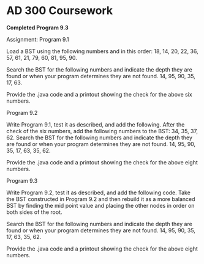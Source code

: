 # AD 300 Coursework
**Completed Program 9.3**

Assignment:
Program 9.1

Load a BST using the following numbers and in this order:  18, 14, 20, 22, 36, 57, 61, 21, 79, 60, 81, 95, 90.

Search the BST for the following numbers and indicate the depth they are found or when your program determines they are not found.  14, 95, 90, 35, 17, 63.

Provide the .java code and a printout showing the check for the above six numbers.

Program 9.2

Write Program 9.1, test it as described, and add the following.  After the check of the six numbers, add the following numbers to the BST:  34, 35, 37, 62.   Search the BST for the following numbers and indicate the depth they are found or when your program determines they are not found.   14, 95, 90, 35, 17, 63, 35, 62.

Provide the .java code and a printout showing the check for the above eight numbers.

Program 9.3

Write Program 9.2, test it as described, and add the following code.  Take the BST constructed in Program 9.2 and then rebuild it as a more balanced BST by finding the mid point value and placing the other nodes in order on both sides of the root.

Search the BST for the following numbers and indicate the depth they are found or when your program determines they are not found.  14, 95, 90, 35, 17, 63, 35, 62.

Provide the .java code and a printout showing the check for the above eight numbers.
